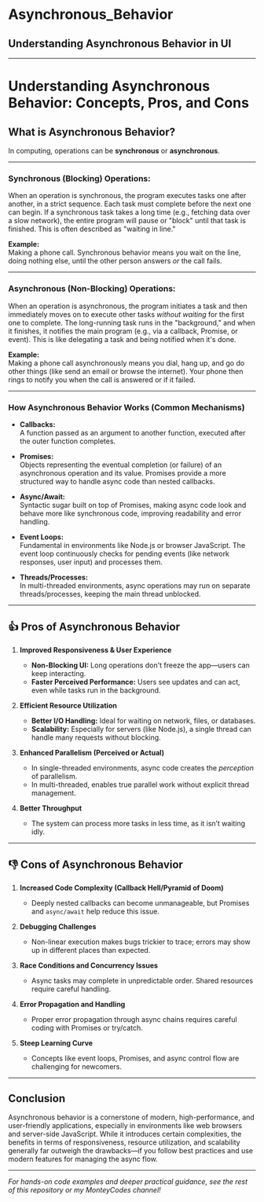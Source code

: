 # Asynchronous_Behavior

## Understanding Asynchronous Behavior in UI

---

# Understanding Asynchronous Behavior: Concepts, Pros, and Cons

## What is Asynchronous Behavior?

In computing, operations can be **synchronous** or **asynchronous**.

---

### **Synchronous (Blocking) Operations:**

When an operation is synchronous, the program executes tasks one after another, in a strict sequence. Each task must complete before the next one can begin. If a synchronous task takes a long time (e.g., fetching data over a slow network), the entire program will pause or "block" until that task is finished. This is often described as "waiting in line."

**Example:**  
Making a phone call. Synchronous behavior means you wait on the line, doing nothing else, until the other person answers *or* the call fails.

---

### **Asynchronous (Non-Blocking) Operations:**

When an operation is asynchronous, the program initiates a task and then immediately moves on to execute other tasks *without waiting* for the first one to complete. The long-running task runs in the "background," and when it finishes, it notifies the main program (e.g., via a callback, Promise, or event). This is like delegating a task and being notified when it's done.

**Example:**  
Making a phone call asynchronously means you dial, hang up, and go do other things (like send an email or browse the internet). Your phone then rings to notify you when the call is answered or if it failed.

---

### How Asynchronous Behavior Works (Common Mechanisms)

- **Callbacks:**  
  A function passed as an argument to another function, executed after the outer function completes.

- **Promises:**  
  Objects representing the eventual completion (or failure) of an asynchronous operation and its value. Promises provide a more structured way to handle async code than nested callbacks.

- **Async/Await:**  
  Syntactic sugar built on top of Promises, making async code look and behave more like synchronous code, improving readability and error handling.

- **Event Loops:**  
  Fundamental in environments like Node.js or browser JavaScript. The event loop continuously checks for pending events (like network responses, user input) and processes them.

- **Threads/Processes:**  
  In multi-threaded environments, async operations may run on separate threads/processes, keeping the main thread unblocked.

---

## 👍 Pros of Asynchronous Behavior

1. **Improved Responsiveness & User Experience**
    - **Non-Blocking UI:** Long operations don't freeze the app—users can keep interacting.
    - **Faster Perceived Performance:** Users see updates and can act, even while tasks run in the background.

2. **Efficient Resource Utilization**
    - **Better I/O Handling:** Ideal for waiting on network, files, or databases.
    - **Scalability:** Especially for servers (like Node.js), a single thread can handle many requests without blocking.

3. **Enhanced Parallelism (Perceived or Actual)**
    - In single-threaded environments, async code creates the *perception* of parallelism.
    - In multi-threaded, enables true parallel work without explicit thread management.

4. **Better Throughput**
    - The system can process more tasks in less time, as it isn’t waiting idly.

---

## 👎 Cons of Asynchronous Behavior

1. **Increased Code Complexity (Callback Hell/Pyramid of Doom)**
    - Deeply nested callbacks can become unmanageable, but Promises and `async/await` help reduce this issue.

2. **Debugging Challenges**
    - Non-linear execution makes bugs trickier to trace; errors may show up in different places than expected.

3. **Race Conditions and Concurrency Issues**
    - Async tasks may complete in unpredictable order. Shared resources require careful handling.

4. **Error Propagation and Handling**
    - Proper error propagation through async chains requires careful coding with Promises or try/catch.

5. **Steep Learning Curve**
    - Concepts like event loops, Promises, and async control flow are challenging for newcomers.

---

## Conclusion

Asynchronous behavior is a cornerstone of modern, high-performance, and user-friendly applications, especially in environments like web browsers and server-side JavaScript. While it introduces certain complexities, the benefits in terms of responsiveness, resource utilization, and scalability generally far outweigh the drawbacks—if you follow best practices and use modern features for managing the async flow.

---

*For hands-on code examples and deeper practical guidance, see the rest of this repository or my MonteyCodes channel!*
